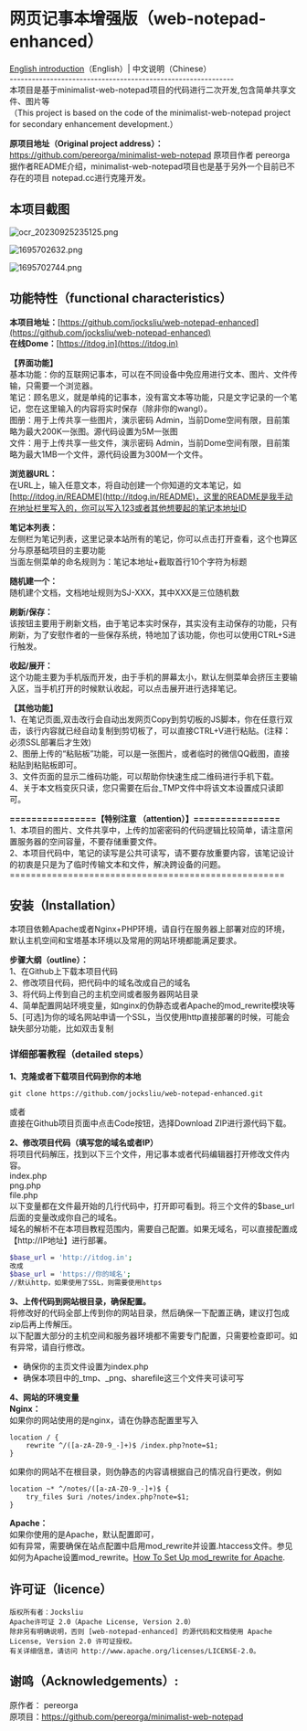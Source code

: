 # 网页记事本增强版（web-notepad-enhanced）
  [English introduction](https://github.com/jocksliu/web-notepad-enhanced/blob/main/README-English.md)（English）|   中文说明（Chinese）<br />
    -------------------------------------------------------------<br />
  本项目是基于minimalist-web-notepad项目的代码进行二次开发,包含简单共享文件、图片等<br />（This project is based on the code of the minimalist-web-notepad project for secondary enhancement development.） 

**原项目地址（Original project address）：**<br />https://github.com/pereorga/minimalist-web-notepad 原项目作者 pereorga<br />据作者README介绍，minimalist-web-notepad项目也是基于另外一个目前已不存在的项目 notepad.cc进行克隆开发。

## 本项目截图
![ocr_20230925235125.png](https://cdn.nlark.com/yuque/0/2023/png/27433930/1695657090507-3913b736-5167-4108-845c-91c63042e575.png#averageHue=%23f3f3f3&clientId=ueeba5647-94c9-4&from=paste&height=955&id=BKGJ0&originHeight=955&originWidth=1040&originalType=binary&ratio=1&rotation=0&showTitle=false&size=65833&status=done&style=none&taskId=uab89d637-9aef-41fc-9f50-131d8e71f04&title=&width=1040) 

![1695702632.png](https://jks-1251624037.cos.ap-nanjing.myqcloud.com/ocr-2022-8-9//1695702632.png#averageHue=%23f3f3f3&clientId=ueeba5647-94c9-4&from=paste&height=955&id=BKGJ0&originHeight=955&originWidth=1040&originalType=binary&ratio=1&rotation=0&showTitle=false&size=65833&status=done&style=none&taskId=uab89d637-9aef-41fc-9f50-131d8e71f04&title=&width=1040) 

![1695702744.png](https://jks-1251624037.cos.ap-nanjing.myqcloud.com/ocr-2022-8-9//1695702744.png#averageHue=%23f3f3f3&clientId=ueeba5647-94c9-4&from=paste&height=955&id=BKGJ0&originHeight=955&originWidth=1040&originalType=binary&ratio=1&rotation=0&showTitle=false&size=65833&status=done&style=none&taskId=uab89d637-9aef-41fc-9f50-131d8e71f04&title=&width=1040) 

## **功能特性（functional characteristics）**

**本项目地址：**[https://github.com/jocksliu/web-notepad-enhanced](https://github.com/jocksliu/web-notepad-enhanced)<br />**在线Dome：**[https://itdog.in](https://itdog.in)

**【界面功能】**<br />基本功能：你的互联网记事本，可以在不同设备中免应用进行文本、图片、文件传输，只需要一个浏览器。<br />笔记：顾名思义，就是单纯的记事本，没有富文本等功能，只是文字记录的一个笔记，您在这里输入的内容将实时保存（除非你的wangl）。<br />图册：用于上传共享一些图片，演示密码 Admin，当前Dome空间有限，目前策略为最大200K一张图。源代码设置为5M一张图<br />文件：用于上传共享一些文件，演示密码 Admin，当前Dome空间有限，目前策略为最大1MB一个文件，源代码设置为300M一个文件。

**浏览器URL：**<br />在URL上，输入任意文本，将自动创建一个你知道的文本笔记，如 [http://itdog.in/README](http://itdog.in/README)，这里的README是我手动在地址栏里写入的，你可以写入123或者其他想要起的笔记本地址ID

**笔记本列表：**<br />左侧栏为笔记列表，这里记录本站所有的笔记，你可以点击打开查看，这个也算区分与原基础项目的主要功能<br />当面左侧菜单的命名规则为：笔记本地址+截取首行10个字符为标题

**随机建一个：**<br />随机建个文档，文档地址规则为SJ-XXX，其中XXX是三位随机数

**刷新/保存：**<br />该按钮主要用于刷新文档，由于笔记本实时保存，其实没有主动保存的功能，只有刷新，为了安慰作者的一些保存系统，特地加了该功能，你也可以使用CTRL+S进行触发。

**收起/展开：**<br />这个功能主要为手机版而开发，由于手机的屏幕太小，默认左侧菜单会挤压主要输入区，当手机打开的时候默认收起，可以点击展开进行选择笔记。

**【其他功能】**<br />1、在笔记页面,双击改行会自动出发网页Copy到剪切板的JS脚本，你在任意行双击，该行内容就已经自动复制到剪切板了，可以直接CTRL+V进行粘贴。(注释：必须SSL部署后才生效)<br />2、图册上传的“粘贴板”功能，可以是一张图片，或者临时的微信QQ截图，直接粘贴到粘贴板即可。<br />3、文件页面的显示二维码功能，可以帮助你快速生成二维码进行手机下载。<br />4、关于本文档变灰只读，您只需要在后台_TMP文件中将该文本设置成只读即可。

**================【特别注意 （attention）】================**<br />1、本项目的图片、文件共享中，上传的加密密码的代码逻辑比较简单，请注意闲置服务器的空间容量，不要存储重要文件。 <br />2、本项目代码中，笔记的读写是公共可读写，请不要存放重要内容，该笔记设计的初衷是只是为了临时传输文本和文件，解决跨设备的问题。 <br />====================================================

## 安装（Installation） 
本项目依赖Apache或者Nginx+PHP环境，请自行在服务器上部署对应的环境，默认主机空间和宝塔基本环境以及常用的网站环境都能满足要求。

**步骤大纲（outline）：**<br />1、在Github上下载本项目代码<br />2、修改项目代码，把代码中的域名改成自己的域名<br />3、将代码上传到自己的主机空间或者服务器网站目录<br />4、简单配置网站环境变量，如nginx的伪静态或者Apache的mod_rewrite模块等<br />5、[可选]为你的域名网站申请一个SSL，当仅使用http直接部署的时候，可能会缺失部分功能，比如双击复制

### 详细部署教程（detailed steps）
**1、克隆或者下载项目代码到你的本地**
```
git clone https://github.com/jocksliu/web-notepad-enhanced.git
```
或者<br />直接在Github项目页面中点击Code按钮，选择Download ZIP进行源代码下载。

**2、修改项目代码（填写您的域名或者IP）**<br />将项目代码解压，找到以下三个文件，用记事本或者代码编辑器打开修改文件内容。<br />index.php<br />png.php<br />file.php<br />以下变量都在文件最开始的几行代码中，打开即可看到。将三个文件的$base_url后面的变量改成你自己的域名。<br />域名的解析不在本项目教程范围内，需要自己配置。如果无域名，可以直接配置成【http://IP地址】进行部署。
```bash
$base_url = 'http://itdog.in';
改成
$base_url = 'https://你的域名';
//默认http，如果使用了SSL，则需要使用https
```

**3、上传代码到网站根目录，确保配置。**<br />将修改好的代码全部上传到你的网站目录，然后确保一下配置正确，建议打包成zip后再上传解压。<br />以下配置大部分的主机空间和服务器环境都不需要专门配置，只需要检查即可。如有异常，请自行修改。

- 确保你的主页文件设置为index.php
- 确保本项目中的_tmp、_png、sharefile这三个文件夹可读可写

**4、网站的环境变量**<br />**Nginx：**<br />如果你的网站使用的是nginx，请在伪静态配置里写入
```
location / {
    rewrite ^/([a-zA-Z0-9_-]+)$ /index.php?note=$1;
}
```
如果你的网站不在根目录，则伪静态的内容请根据自己的情况自行更改，例如
```
location ~* ^/notes/([a-zA-Z0-9_-]+)$ {
    try_files $uri /notes/index.php?note=$1;
}
```

**Apache：**<br />如果你使用的是Apache，默认配置即可，<br />如有异常，需要确保在站点配置中启用mod_rewrite并设置.htaccess文件。参见如何为Apache设置mod_rewrite。[How To Set Up mod_rewrite for Apache](https://www.digitalocean.com/community/tutorials/how-to-set-up-mod_rewrite-for-apache-on-ubuntu-14-04).

## 许可证（licence）
```
版权所有者：Jocksliu
Apache许可证 2.0（Apache License, Version 2.0）
除非另有明确说明，否则 [web-notepad-enhanced] 的源代码和文档使用 Apache License, Version 2.0 许可证授权。
有关详细信息，请访问 http://www.apache.org/licenses/LICENSE-2.0。
```

## 谢鸣（Acknowledgements）:
原作者： pereorga<br />原项目：https://github.com/pereorga/minimalist-web-notepad
